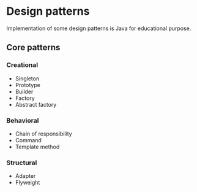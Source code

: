 # Design patterns

Implementation of some design patterns is Java for educational purpose.

## Core patterns
### Creational
* Singleton
* Prototype
* Builder
* Factory
* Abstract factory

### Behavioral
* Chain of responsibility
* Command
* Template method

### Structural
* Adapter
* Flyweight
